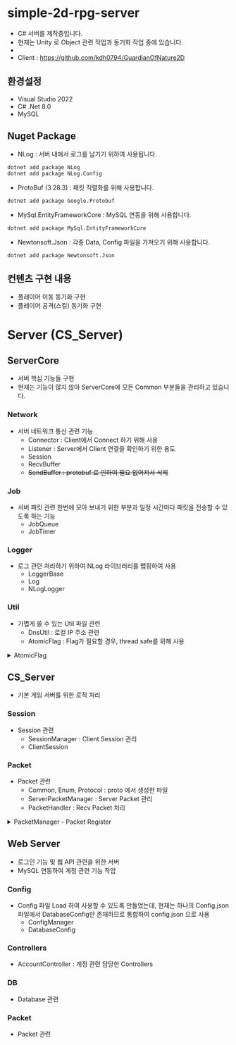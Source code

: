 # simple-2d-rpg-server
- C# 서버를 제작중입니다.
- 현재는 Unity 로 Object 관련 작업과 동기화 작업 중에 있습니다.
- 
- Client : https://github.com/kdh0794/GuardianOfNature2D  

## 환경설정
- Visual Studio 2022
- C# .Net 8.0
- MySQL

## Nuget Package
- NLog : 서버 내에서 로그를 남기기 위하여 사용됩니다.
```
dotnet add package NLog
dotnet add package NLog.Config
```
- ProtoBuf (3.28.3) : 패킷 직렬화를 위해 사용합니다.
```
dotnet add package Google.Protobuf
```
- MySql.EntityFrameworkCore : MySQL 연동을 위해 사용합니다.
```
dotnet add package MySql.EntityFrameworkCore
```
- Newtonsoft.Json : 각종 Data, Config 파일을 가져오기 위해 사용합니다.
```
dotnet add package Newtonsoft.Json
```

## 컨텐츠 구현 내용
- 플레이어 이동 동기화 구현
- 플레이어 공격(스킬) 동기화 구현


# Server (CS_Server)
## ServerCore
- 서버 핵심 기능들 구현
- 현재는 기능이 많지 않아 ServerCore에 모든 Common 부분들을 관리하고 있습니다.
### Network
- 서버 네트워크 통신 관련 기능
    - Connector : Client에서 Connect 하기 위해 사용
    - Listener : Server에서 Client 연결을 확인하기 위한 용도
    - Session
    - RecvBuffer
    - ~~SendBuffer : protobuf 로 인하여 필요 없어져서 삭제~~

### Job
- 서버 패킷 관련 한번에 모아 보내기 위한 부분과 일정 시간마다 패킷을 전송할 수 있도록 하는 기능
    - JobQueue
    - JobTimer

### Logger
- 로그 관련 처리하기 위하여 NLog 라이브러리를 맵핑하여 사용
    - LoggerBase
    - Log
    - NLogLogger

### Util
- 가볍게 쓸 수 있는 Util 파일 관련 
    - DnsUtil : 로컬 IP 주소 관련
    - AtomicFlag : Flag가 필요할 경우, thread safe를 위해 사용

<details>
<summary> AtomicFlag </summary>

- 코드 내에서 Thread Safe하게 상태를 저장하고 관리할 수 있도록 간단한 구조로 Mult-Thread 환경에서 동기화 문제를 해결하기 위하여 사용하였습니다.

```
public sealed class AtomicFlag
{
    private volatile int _flag = 0;

    public static implicit operator bool(AtomicFlag target)
    {
        // true = 1 이고 false = 0 이기 때문에 1이면 true를 반환
        return target._flag == 1;
    }
    public bool Set()
    {
        // 현재 false 일 경우, true로 바꾸고 false를 반환
        return Interlocked.CompareExchange(ref _flag, 1, 0) == 0;
    }

    public void Release()
    {
        // false로 셋팅
        Interlocked.Exchange(ref _flag, 0);
    }
}

```

</details>

## CS_Server
- 기본 게임 서버를 위한 로직 처리

### Session
- Session 관련
    - SessionManager : Client Session 관리
    - ClientSession

### Packet
- Packet 관련
    - Common, Enum, Protocol : proto 에서 생성한 파일
    - ServerPacketManager : Server Packet 관리
    - PacketHandler : Recv Packet 처리
    
<details> 
<summary>PacketManager - Packet Register</summary>

- C# 기존 MsgId 를 통하여 Packet Register를 하였으나, Packet이 늘어남에 따라 Enum MsgId를 추가해야하는 번거로움으로 인하여 MsgId 값을 relfection을 이용하여 Msg Name을 통하여 SHA256 을 통한 해쉬값을 ushort 값으로 받아와 MsgId로 사용하도록 하였습니다.

```
private void Register()
{
    // 현재 어셈블리에서 IMessage를 구현한 비추상 타입 가져오기
    var packetTypes = Assembly.GetExecutingAssembly().GetTypes()
        .Where(x => typeof(IMessage).IsAssignableFrom(x) && !x.IsAbstract);

    foreach (var packetType in packetTypes)
    {
        // Descriptor를 가져오고, null 체크
        var descriptor = GetMessageDescriptor(packetType);
        if (descriptor == null)
        {
            Log.Error($"Descriptor not found for packet type: {packetType.Name}");
            continue;
        }

        // 메시지 이름으로 메시지 ID 계산
        ushort messageId = ComputeMessageId(descriptor.Name);
        if (_onRecv.TryAdd(messageId, CreateMakePacketAction(packetType)) == false)
        {
            Log.Error($"Already registered message: {messageId}");
            continue;
        }

        RegisterHandler(messageId, packetType);
        _typeToMsgId.Add(packetType, messageId);
    }
}

private ushort ComputeMessageId(string messageName)
{
    using var sha256 = SHA256.Create();
    byte[] hash = sha256.ComputeHash(Encoding.UTF8.GetBytes(messageName));
    return BitConverter.ToUInt16(hash, 0);
}
```
</details>

## Web Server
- 로그인 기능 및 웹 API 관련을 위한 서버
- MySQL 연동하여 계정 관련 기능 작업

### Config
- Config 파일 Load 하여 사용할 수 있도록 만들었는데, 현재는 하나의 Config.json 파일에서 DatabaseConfig만 존재하므로 통합하여 config.json 으로 사용
    - ConfigManager
    - DatabaseConfig 

### Controllers
- AccountController : 계정 관련 담당한 Controllers

### DB
- Database 관련 

### Packet
- Packet 관련 
